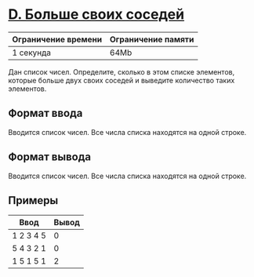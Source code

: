# [D. Больше своих соседей](https://contest.yandex.ru/contest/27472/problems/D/ "Ссылка на сайт с задачей")
| Ограничение времени | Ограничение памяти |
| -|-|
| 1 секунда | 64Mb |

Дан список чисел. Определите, сколько в этом списке элементов, которые больше двух своих соседей и выведите количество таких элементов.

## Формат ввода

Вводится список чисел. Все числа списка находятся на одной строке.

## Формат вывода

Вводится список чисел. Все числа списка находятся на одной строке.

## Примеры

| Ввод | Вывод |
| -|-|
| 1 2 3 4 5 | 0 |
| 5 4 3 2 1 | 0 |
| 1 5 1 5 1 | 2 |
